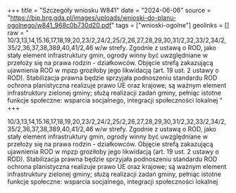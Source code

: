 +++
title = "Szczegóły wniosku W841"
date = "2024-06-06"
source = "https://bip.brg.gda.pl/images/uploads/wnioski-do-planu-ogolnego/w841_968c0b730d20.pdf"
tags = ["wnioski-ogolne"]
geolinks = []
raw = "  10/3,13,14,15.16,17,18,19,20,23/2,24/2,25/2,26,27,28,29,30,31/2,32,33/2,34/2,35/2,36,37,38,389,40,41/2,46  w/w strefy. Zgodnie z ustawą o ROD, jako stały element infrastruktury gmin, ogrody winny być uwzględniane w  przełoży się na prawa rodzin - działkowców. Objęcie strefą zakazującą ujawnienia ROD w mpzp groziłoby  jego likwidacją (art. 19 ust. 2 ustawy o ROD). Stabilizacja prawna będzie sprzyjała podnoszeniu standardu ROD  ochrona planistyczna realizuje prawo UE oraz krajowe; są ważnym element infrastruktury zielonej gminy; służą realizacji zadań gminy, pełniąc istotne funkcje społeczne: wsparcia socjalnego, integracji społeczności lokalnej  "
+++


 10/3,13,14,15.16,17,18,19,20,23/2,24/2,25/2,26,27,28,29,30,31/2,32,33/2,34/2,35/2,36,37,38,389,40,41/2,46 
w/w strefy. Zgodnie z ustawą o ROD, jako stały element infrastruktury gmin, ogrody winny być uwzględniane w 
przełoży się na prawa rodzin - działkowców. Objęcie strefą zakazującą ujawnienia ROD w mpzp groziłoby 
jego likwidacją (art. 19 ust. 2 ustawy o ROD). Stabilizacja prawna będzie sprzyjała podnoszeniu standardu ROD 
ochrona planistyczna realizuje prawo UE oraz krajowe; są ważnym element infrastruktury zielonej gminy; służą
realizacji zadań gminy, pełniąc istotne funkcje społeczne: wsparcia socjalnego, integracji społeczności lokalnej 



